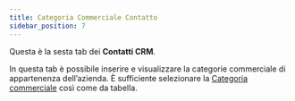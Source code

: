 ```yaml
---
title: Categoria Commerciale Contatto
sidebar_position: 7
---
```


Questa è la sesta tab dei **Contatti CRM**.

In questa tab è possibile inserire e visualizzare la categorie commerciale di appartenenza dell’azienda. È sufficiente selezionare la [Categoria commerciale](/docs/configurations/tables/crm/contacts/commercial-category) così come da tabella.
